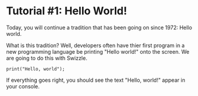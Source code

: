 # Tutorial #1: Hello World!

Today, you will continue a tradition that has been going on since 1972: Hello world.

What is this tradition? Well, developers often have thier first program in a new programming language be printing "Hello world!" onto the screen. We are going to do this with Swizzle.

```
print("Hello, world");
```

If everything goes right, you should see the text "Hello, world!" appear in your console.

